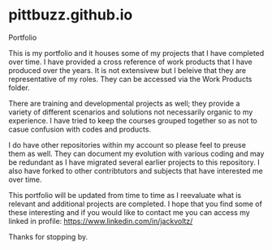 # pittbuzz.github.io
Portfolio

This is my portfolio and it houses some of my projects that I have completed over time.  I have provided a cross reference of work products that I have produced over the years.  It is not extensivew but I beleive that they are representative of my roles. They can be accessed via the Work Products folder.

There are training and developmental projects as well; they provide a variety of different scenarios and solutions not necessarily organic to my experience. I have tried to keep the courses grouped together so as not to casue confusion with codes and products. 

I do have other repositories within my account so please feel to preuse them as well.  They can document my evolution with various coding and may be redundant as I have migrated several earlier projects to this repository.  I also have forked to other contribtutors and subjects that have interested me over time.

This portfolio will be updated from time to time as I reevaluate what is relevant and additional projects are completed.  I hope that you find some of these interesting and if you would like to contact me you can access my linked in profile: https://www.linkedin.com/in/jackvoltz/

Thanks for stopping by.

